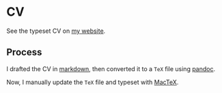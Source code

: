# CV

See the typeset CV on [my website](https://fredner.org/files/cv.pdf).

## Process

I drafted the CV in [markdown](https://daringfireball.net/projects/markdown/), then converted it to a `TeX` file using [pandoc](https://pandoc.org).

Now, I manually update the `TeX` file and typeset with [MacTeX](https://www.tug.org/mactex/).